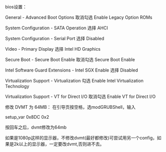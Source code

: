 bios设置：

General - Advanced Boot Options 取消勾选 Enable Legacy Option ROMs

System Configuration - SATA Operation 选择 AHCI

System Configuration - Serial Port 选择 Disabled

Video - Primary Display 选择 Intel HD Graphics

Secure Boot - Secure Boot Enable 取消勾选 Secure Boot Enable

Intel Software Guard Extensions - Intel SGX Enable 选择 Disabled

Virtualization Support - Virtualization 勾选 Enable Intel Virtualization Technology

Virtualization Support - VT for Direct I/O 取消勾选 Enable VT for Direct I/O


修改 DVMT 为 64MB：
在引导页按空格，选modGRUBShell，输入

setup_var 0x8DC 0x2

按回车之后，dvmt修改为64mb

如果是1080p这样的显示器，不修改dvmt(最好都修改)可尝试用另一个config，如果是2k以上的显示器，一定要改dvmt,否则进不去。
